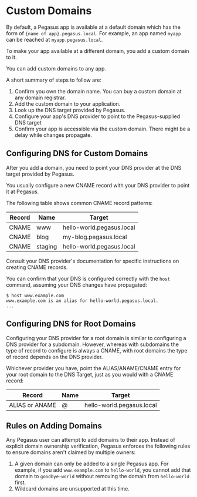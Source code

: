 # Custom Domains

By default, a Pegasus app is available at a default domain which has the form of
`{name of app}.pegasus.local`. For example, an app named `myapp` can be reached
at `myapp.pegasus.local`.

To make your app available at a different domain, you add a custom domain to it.

You can add custom domains to any app.

A short summary of steps to follow are:

1. Confirm you own the domain name. You can buy a custom domain at any domain
   registrar.
1. Add the custom domain to your application.
1. Look up the DNS target provided by Pegasus.
1. Configure your app's DNS provider to point to the Pegasus-supplied DNS target
1. Confirm your app is accessible via the custom domain. There might be a delay
   while changes propagate.

## Configuring DNS for Custom Domains

After you add a domain, you need to point your DNS provider at the DNS target
provided by Pegasus.

You usually configure a new CNAME record with your DNS provider to point it at
Pegasus.

The following table shows common CNAME record patterns:

| Record | Name    | Target                    |
|--------|---------|---------------------------|
| CNAME  | www     | hello-world.pegasus.local |
| CNAME  | blog    | my-blog.pegasus.local     |
| CNAME  | staging | hello-world.pegasus.local |

Consult your DNS provider's documentation for specific instructions on creating
CNAME records.

You can confirm that your DNS is configured correctly with the `host` command,
assuming your DNS changes have propagated:

```
$ host www.example.com
www.example.com is an alias for hello-world.pegasus.local.
...
```

## Configuring DNS for Root Domains

Configuring your DNS provider for a root domain is similar to configuring a DNS
provider for a subdomain. However, whereas with subdomains the type of record to
configure is always a CNAME, with root domains the type of record depends on the
DNS provider.

Whichever provider you have, point the ALIAS/ANAME/CNAME entry for your root
domain to the DNS Target, just as you would with a CNAME record:

| Record          | Name | Target                    |
|-----------------|------|---------------------------|
| ALIAS or ANAME  | @    | hello-world.pegasus.local |

## Rules on Adding Domains

Any Pegasus user can attempt to add domains to their app. Instead of explicit
domain ownership verification, Pegasus enforces the following rules to ensure
domains aren't claimed by multiple owners:

1. A given domain can only be added to a single Pegasus app. For example, if you
   add `www.example.com` to `hello-world`, you cannot add that domain to
   `goodbye-world` without removing the domain from `hello-world` first.
1. Wildcard domains are unsupported at this time.
